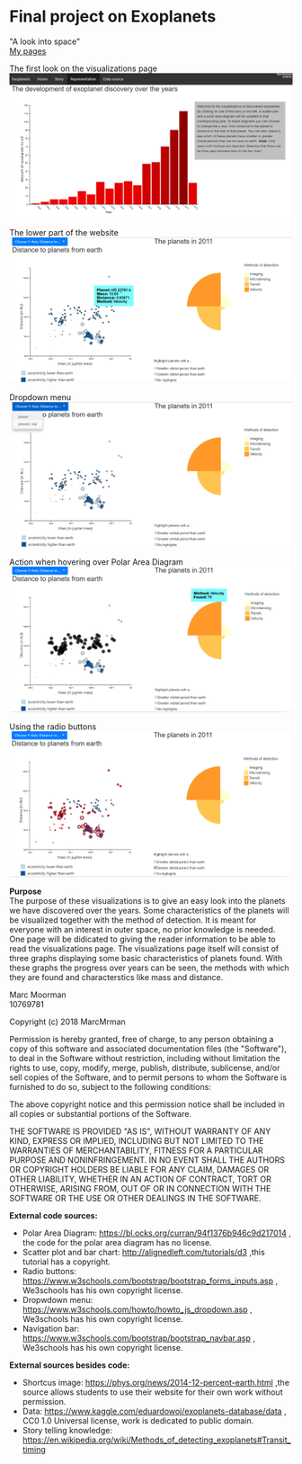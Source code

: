 # Final project on Exoplanets  

"A look into space"  
<a href="https://marcmrman.github.io/final_project/">My pages</a>   

The first look on the visualizations page
![barChart](doc/screenshotBarChart.png)  

The lower part of the website
![lowerPartSite](doc/screenshotScatterArea.png)  

Dropdown menu
![dropdownMenu](doc/screenshotDropdownMenu.png)  

Action when hovering over Polar Area Diagram
![areaDiagram](doc/screenshotHoveringAreaDiagram.png)  

Using the radio buttons
![planetHighlight](doc/screenshotHighlightedPlanets.png)  


**Purpose**  
The purpose of these visualizations is to give an easy look into the planets we have discovered over the years. Some characteristics of the planets will be visualized together with the method of detection.  It is meant for everyone with an interest in outer space, no prior knowledge is needed. One page will be didicated to giving the reader information to be able to read the visualizations page. The visualizations page itself will consist of three graphs displaying some basic characteristics of planets found. With these graphs the progress over years can be seen, the methods with which they are found and characterstics like mass and distance. 

Marc Moorman  
10769781   

Copyright (c) 2018 MarcMrman  

Permission is hereby granted, free of charge, to any person obtaining a copy
of this software and associated documentation files (the "Software"), to deal
in the Software without restriction, including without limitation the rights
to use, copy, modify, merge, publish, distribute, sublicense, and/or sell
copies of the Software, and to permit persons to whom the Software is
furnished to do so, subject to the following conditions:

The above copyright notice and this permission notice shall be included in all
copies or substantial portions of the Software.

THE SOFTWARE IS PROVIDED "AS IS", WITHOUT WARRANTY OF ANY KIND, EXPRESS OR
IMPLIED, INCLUDING BUT NOT LIMITED TO THE WARRANTIES OF MERCHANTABILITY,
FITNESS FOR A PARTICULAR PURPOSE AND NONINFRINGEMENT. IN NO EVENT SHALL THE
AUTHORS OR COPYRIGHT HOLDERS BE LIABLE FOR ANY CLAIM, DAMAGES OR OTHER
LIABILITY, WHETHER IN AN ACTION OF CONTRACT, TORT OR OTHERWISE, ARISING FROM,
OUT OF OR IN CONNECTION WITH THE SOFTWARE OR THE USE OR OTHER DEALINGS IN THE
SOFTWARE.  

**External code sources:**  
- Polar Area Diagram: https://bl.ocks.org/curran/94f1376b946c9d217014 , the code for the polar area diagram has no license.  
- Scatter plot and bar chart: http://alignedleft.com/tutorials/d3 ,this tutorial has a copyright.  
- Radio buttons: https://www.w3schools.com/bootstrap/bootstrap_forms_inputs.asp , We3schools has his own copyright license.  
- Dropwdown menu: https://www.w3schools.com/howto/howto_js_dropdown.asp , We3schools has his own copyright license.  
- Navigation bar: https://www.w3schools.com/bootstrap/bootstrap_navbar.asp , We3schools has his own copyright license.  

**External sources besides code:**
- Shortcus image: https://phys.org/news/2014-12-percent-earth.html ,the source allows students to use their website for their own work without permission.  
- Data:  https://www.kaggle.com/eduardowoj/exoplanets-database/data , CC0 1.0 Universal license, work is dedicated to public domain.  
- Story telling knowledge: https://en.wikipedia.org/wiki/Methods_of_detecting_exoplanets#Transit_timing